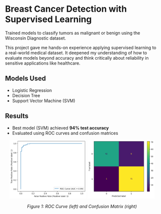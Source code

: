 # Breast Cancer Detection with Supervised Learning

Trained models to classify tumors as malignant or benign using the Wisconsin Diagnostic dataset. 

This project gave me hands-on experience applying supervised learning to a real-world medical dataset. It deepened my understanding of how to evaluate models beyond accuracy and think critically about reliability in sensitive applications like healthcare.

## Models Used
- Logistic Regression
- Decision Tree
- Support Vector Machine (SVM)

## Results
- Best model (SVM) achieved **94% test accuracy**
- Evaluated using ROC curves and confusion matrices

<p align="center">
  <img src="ROC.png" width="50%" alt="ROC Curve">
  <img src="CM.png" width="43.72%" alt="Confusion Matrix">
</p>

<p align="center">
  <em>Figure 1: ROC Curve (left) and Confusion Matrix (right)</em>
</p>
